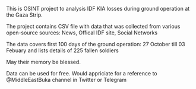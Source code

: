 This is OSINT project to analysis IDF KIA losses during ground operation at the Gaza Strip.

The project contains CSV file with data that was collected from various open-source sources: News, Offical IDF site, Social Networks

The data covers first 100 days of the ground operation: 27 October till 03 Febuary and lists details of 225 fallen soldiers

May their memory be blessed.

Data can be used for free. 
Would appriciate for a reference to @MiddleEastBuka channel in Twitter or Telegram
